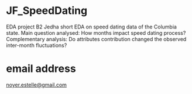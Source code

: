 # JF_SpeedDating
EDA project B2 Jedha
short EDA on speed dating data of the Columbia state.
Main question analysed: How months impact speed dating process?
Complementary analysis: Do attributes contribution changed the observed inter-month fluctuations?

# email address
noyer.estelle@gmail.com
